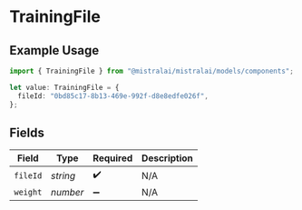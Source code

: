 # TrainingFile

## Example Usage

```typescript
import { TrainingFile } from "@mistralai/mistralai/models/components";

let value: TrainingFile = {
  fileId: "0bd85c17-8b13-469e-992f-d8e8edfe026f",
};
```

## Fields

| Field              | Type               | Required           | Description        |
| ------------------ | ------------------ | ------------------ | ------------------ |
| `fileId`           | *string*           | :heavy_check_mark: | N/A                |
| `weight`           | *number*           | :heavy_minus_sign: | N/A                |